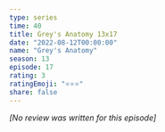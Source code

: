 ```yaml
---
type: series
time: 40
title: Grey's Anatomy 13x17
date: "2022-08-12T00:00:00"
name: "Grey's Anatomy"
season: 13
episode: 17
rating: 3
ratingEmoji: "⭐️⭐️⭐️"
share: false
---
```


_[No review was written for this episode]_
